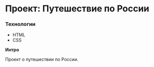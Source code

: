 # Проект: Путешествие по России

###  Технологии

* HTML
* CSS

**Интро**

Проект о путешествии по России.

